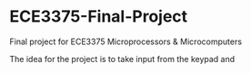 # ECE3375-Final-Project
Final project for ECE3375 Microprocessors & Microcomputers

The idea for the project is to take input from the keypad and 
